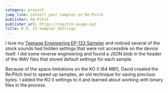 ```yaml
---
category: project
jump_line: Convert your samples on Re:Pitch
publisher: Re:Pitch
publisher_url: https://repitch.yuugo.xyz
title: K.O. II Sampler Settings
---
```


I love my <a href="https://teenage.engineering/products/ep-133" target="_blank">Teenage Engineering EP-133 Sampler</a> and noticed several of the stock sounds had hidden settings that were not accessible on the device itself. I did some reverse engineering and found a JSON blob in the header of the WAV files that stored default settings for each sample.

Because of the space limitations on the KO II (64 MB!), David created the Re:Pitch tool to speed up samples, an old technique for saving precious bytes. I added the KO II settings to it and learned about working with binary files in the process.
